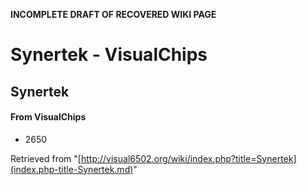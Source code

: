 **INCOMPLETE DRAFT OF RECOVERED WIKI PAGE**

# Synertek - VisualChips

## Synertek

#### From VisualChips

- 2650

Retrieved from "[http://visual6502.org/wiki/index.php?title=Synertek](index.php-title-Synertek.md)"

